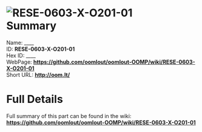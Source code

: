 
![RESE-0603-X-O201-01](https://github.com/oomlout/oomlout-OOMP/blob/master/parts/RESE-0603-X-O201-01/RESE-0603-X-O201-01_420.jpg)   
Summary
=================
  
Name: ____    
ID: __RESE-0603-X-O201-01__   
Hex ID: ____   
WebPage: __https://github.com/oomlout/oomlout-OOMP/wiki/RESE-0603-X-O201-01__   
Short URL: __http://oom.lt/__   

Full Details
==========================
Full summary of this part can be found in the wiki:   
__https://github.com/oomlout/oomlout-OOMP/wiki/RESE-0603-X-O201-01__    

